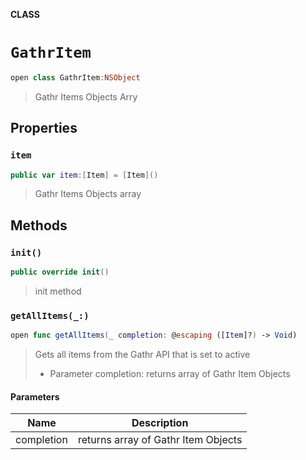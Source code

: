 **CLASS**

# `GathrItem`

```swift
open class GathrItem:NSObject
```

> Gathr Items Objects Arry

## Properties
### `item`

```swift
public var item:[Item] = [Item]()
```

> Gathr Items Objects array

## Methods
### `init()`

```swift
public override init()
```

> init method

### `getAllItems(_:)`

```swift
open func getAllItems(_ completion: @escaping ([Item]?) -> Void)
```

> Gets all items from the Gathr API that is set to active
> - Parameter completion: returns array of Gathr Item Objects

#### Parameters

| Name | Description |
| ---- | ----------- |
| completion | returns array of Gathr Item Objects |